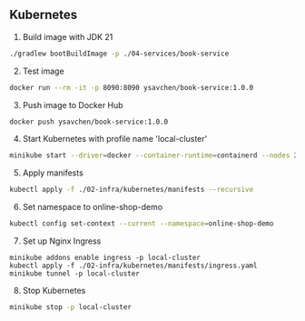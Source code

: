 ## Kubernetes

1. Build image with JDK 21
```bash
./gradlew bootBuildImage -p ./04-services/book-service
```

2. Test image
```bash
docker run --rm -it -p 8090:8090 ysavchen/book-service:1.0.0
```

3. Push image to Docker Hub
```bash
docker push ysavchen/book-service:1.0.0
```

4. Start Kubernetes with profile name 'local-cluster'
```bash
minikube start --driver=docker --container-runtime=containerd --nodes 3 -p local-cluster
```

5. Apply manifests
```bash
kubectl apply -f ./02-infra/kubernetes/manifests --recursive
```

6. Set namespace to online-shop-demo
```bash
kubectl config set-context --current --namespace=online-shop-demo
```

7. Set up Nginx Ingress
```
minikube addons enable ingress -p local-cluster
kubectl apply -f ./02-infra/kubernetes/manifests/ingress.yaml
minikube tunnel -p local-cluster
```

8. Stop Kubernetes
```bash
minikube stop -p local-cluster
```